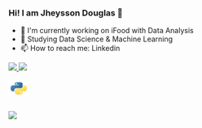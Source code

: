 ### Hi! I am Jheysson Douglas 👋


- 🔭 I'm currently working on iFood with Data Analysis
- 🌱 Studying Data Science & Machine Learning
- 📫 How to reach me: Linkedin 

<div>
  <a href="https://github.com/jheyssondouglas">
    
  <img height="180em" src="https://github-readme-stats.vercel.app/api?username=jheyssondouglas&show_icons=true&theme=dracula&include_all_commits=true&count_private=true"/>
  <img height="180em" src="https://github-readme-stats.vercel.app/api/top-langs/?username=jheyssondouglas&layout=compact&langs_count=16&theme=dracula"/>
    
</div>
  

  
<div style="display: inline_block"><br>
  <img align="center" alt="Jheysson-Python" height="30" width="40" src="https://raw.githubusercontent.com/devicons/devicon/master/icons/python/python-original.svg">
  
</div>
 
##
  
<div>  
  <a href="https://www.linkedin.com/in/jheyssondouglas" target="_blank"><img src="https://img.shields.io/badge/-Linkedin-%230077B5?style=for-the-badge&logo=linkedin&logoColor=white" target="_blank"></a>  
  
  
</div>
